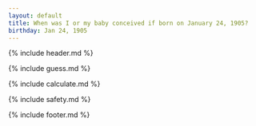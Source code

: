 ```yaml
---
layout: default
title: When was I or my baby conceived if born on January 24, 1905?
birthday: Jan 24, 1905
---
```


{% include header.md %}

{% include guess.md %}

{% include calculate.md %}

{% include safety.md %}

{% include footer.md %}



